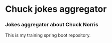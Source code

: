 # Chuck jokes aggregator

### Jokes aggregator about Chuck Norris

This is my training spring boot repository.
